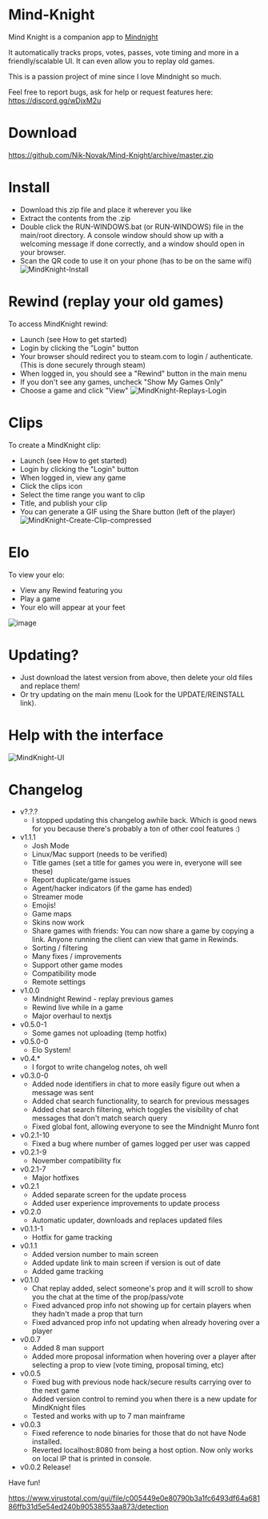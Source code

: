 # Mind-Knight


Mind Knight is a companion app to [Mindnight](mindnightgame.com)

It automatically tracks props, votes, passes, vote timing and more in a friendly/scalable UI. It can even allow you to replay old games.

This is a passion project of mine since I love Mindnight so much.

Feel free to report bugs, ask for help or request features here:
https://discord.gg/wDjxM2u

# Download
https://github.com/Nik-Novak/Mind-Knight/archive/master.zip

# Install
* Download this zip file and place it wherever you like
* Extract the contents from the .zip
* Double click the RUN-WINDOWS.bat (or RUN-WINDOWS) file in the main/root directory. A console window should show up with a welcoming message if done correctly, and a window should open in your browser.
* Scan the QR code to use it on your phone (has to be on the same wifi)
![MindKnight-Install](https://github.com/Nik-Novak/Mind-Knight/assets/26068682/e0ae4ee0-7819-4cd4-ab07-0288446406dd)

# Rewind (replay your old games)
To access MindKnight rewind:
* Launch (see How to get started)
* Login by clicking the "Login" button
* Your browser should redirect you to steam.com to login / authenticate. (This is done securely through steam)
* When logged in, you should see a "Rewind" button in the main menu
* If you don't see any games, uncheck "Show My Games Only"
* Choose a game and click "View"
![MindKnight-Replays-Login](https://github.com/Nik-Novak/Mind-Knight/assets/26068682/971d48f7-e4ab-42fe-ad5a-79e22a9c928f)

# Clips
To create a MindKnight clip:
* Launch (see How to get started)
* Login by clicking the "Login" button
* When logged in, view any game
* Click the clips icon
* Select the time range you want to clip
* Title, and publish your clip
* You can generate a GIF using the Share button (left of the player)
![MindKnight-Create-Clip-compressed](https://github.com/Nik-Novak/Mind-Knight/assets/26068682/c9acd559-41d8-4c93-ae79-03944e31940e)

# Elo
To view your elo:
* View any Rewind featuring you
* Play a game
* Your elo will appear at your feet

![image](https://github.com/Nik-Novak/Mind-Knight/assets/26068682/bca20ddb-ad1d-42f8-ad6e-32233a669a91)

# Updating?
* Just download the latest version from above, then delete your old files and replace them!
* Or try updating on the main menu (Look for the UPDATE/REINSTALL link).

# Help with the interface
![MindKnight-UI](https://github.com/Nik-Novak/Mind-Knight/assets/26068682/0db114cb-a2b8-472d-83e7-1a9d2d6bf1b5)

# Changelog
* v?.?.?
  * I stopped updating this changelog awhile back. Which is good news for you because there's probably a ton of other cool features :)
* v1.1.1
  * Josh Mode
  * Linux/Mac support (needs to be verified)
  * Title games (set a title for games you were in, everyone will see these)
  * Report duplicate/game issues
  * Agent/hacker indicators (if the game has ended)
  * Streamer mode
  * Emojis!
  * Game maps
  * Skins now work
  * Share games with friends: You can now share a game by copying a link. Anyone running the client can view that game in Rewinds.
  * Sorting / filtering
  * Many fixes / improvements
  * Support other game modes
  * Compatibility mode
  * Remote settings
* v1.0.0
  * Mindnight Rewind - replay previous games
  * Rewind live while in a game
  * Major overhaul to nextjs
* v0.5.0-1
  * Some games not uploading (temp hotfix)
* v0.5.0-0
  * Elo System!
* v0.4.*
  * I forgot to write changelog notes, oh well
* v0.3.0-0
  * Added node identifiers in chat to more easily figure out when a message was sent
  * Added chat search functionality, to search for previous messages
  * Added chat search filtering, which toggles the visibility of chat messages that don't match search query
  * Fixed global font, allowing everyone to see the Mindnight Munro font
* v0.2.1-10
  * Fixed a bug where number of games logged per user was capped
* v0.2.1-9
  * November compatibility fix
* v0.2.1-7
  * Major hotfixes
* v0.2.1
  * Added separate screen for the update process
  * Added user experience improvements to update process
* v0.2.0
  * Automatic updater, downloads and replaces updated files
* v0.1.1-1
  * Hotfix for game tracking
* v0.1.1
  * Added version number to main screen
  * Added update link to main screen if version is out of date
  * Added game tracking
* v0.1.0
  * Chat replay added, select someone's prop and it will scroll to show you the chat at the time of the prop/pass/vote
  * Fixed advanced prop info not showing up for certain players when they hadn't made a prop that turn
  * Fixed advanced prop info not updating when already hovering over a player
* v0.0.7
  * Added 8 man support
  * Added more proposal information when hovering over a player after selecting a prop to view (vote timing, proposal timing, etc)
* v0.0.5
  * Fixed bug with previous node hack/secure results carrying over to the next game
  * Added version control to remind you when there is a new update for MindKnight files
  * Tested and works with up to 7 man mainframe
* v0.0.3 
  * Fixed reference to node binaries for those that do not have Node installed.
  * Reverted localhost:8080 from being a host option. Now only works on local IP that is printed in console. 
* v0.0.2 Release!

Have fun!

https://www.virustotal.com/gui/file/c005449e0e80790b3a1fc6493df64a68186ffb31d5e54ed240b90538553aa873/detection
